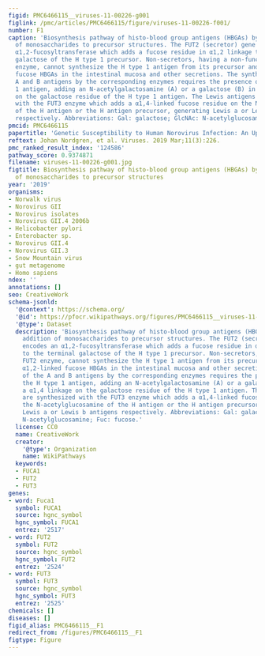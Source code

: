 ```yaml
---
figid: PMC6466115__viruses-11-00226-g001
figlink: /pmc/articles/PMC6466115/figure/viruses-11-00226-f001/
number: F1
caption: 'Biosynthesis pathway of histo-blood group antigens (HBGAs) by stepwise addition
  of monosaccharides to precursor structures. The FUT2 (secretor) gene encodes an
  α1,2-fucosyltransferase which adds a fucose residue in α1,2 linkage to the terminal
  galactose of the H type 1 precursor. Non-secretors, having a non-functional FUT2
  enzyme, cannot synthesize the H type 1 antigen from its precursor and lack α1,2-linked
  fucose HBGAs in the intestinal mucosa and other secretions. The synthesis of the
  A and B antigens by the corresponding enzymes requires the presence of the H type
  1 antigen, adding an N-acetylgalactosamine (A) or a galactose (B) in a α1,4 linkage
  on the galactose residue of the H type 1 antigen. The Lewis antigens are synthesized
  with the FUT3 enzyme which adds a α1,4-linked fucose residue on the N-acetylglucosamine
  of the H antigen or the H antigen precursor, generating Lewis a or Lewis b antigens
  respectively. Abbreviations: Gal: galactose; GlcNAc: N-acetylglucosamine; Fuc: fucose.'
pmcid: PMC6466115
papertitle: 'Genetic Susceptibility to Human Norovirus Infection: An Update.'
reftext: Johan Nordgren, et al. Viruses. 2019 Mar;11(3):226.
pmc_ranked_result_index: '124586'
pathway_score: 0.9374871
filename: viruses-11-00226-g001.jpg
figtitle: Biosynthesis pathway of histo-blood group antigens (HBGAs) by stepwise addition
  of monosaccharides to precursor structures
year: '2019'
organisms:
- Norwalk virus
- Norovirus GII
- Norovirus isolates
- Norovirus GII.4 2006b
- Helicobacter pylori
- Enterobacter sp.
- Norovirus GII.4
- Norovirus GII.3
- Snow Mountain virus
- gut metagenome
- Homo sapiens
ndex: ''
annotations: []
seo: CreativeWork
schema-jsonld:
  '@context': https://schema.org/
  '@id': https://pfocr.wikipathways.org/figures/PMC6466115__viruses-11-00226-g001.html
  '@type': Dataset
  description: 'Biosynthesis pathway of histo-blood group antigens (HBGAs) by stepwise
    addition of monosaccharides to precursor structures. The FUT2 (secretor) gene
    encodes an α1,2-fucosyltransferase which adds a fucose residue in α1,2 linkage
    to the terminal galactose of the H type 1 precursor. Non-secretors, having a non-functional
    FUT2 enzyme, cannot synthesize the H type 1 antigen from its precursor and lack
    α1,2-linked fucose HBGAs in the intestinal mucosa and other secretions. The synthesis
    of the A and B antigens by the corresponding enzymes requires the presence of
    the H type 1 antigen, adding an N-acetylgalactosamine (A) or a galactose (B) in
    a α1,4 linkage on the galactose residue of the H type 1 antigen. The Lewis antigens
    are synthesized with the FUT3 enzyme which adds a α1,4-linked fucose residue on
    the N-acetylglucosamine of the H antigen or the H antigen precursor, generating
    Lewis a or Lewis b antigens respectively. Abbreviations: Gal: galactose; GlcNAc:
    N-acetylglucosamine; Fuc: fucose.'
  license: CC0
  name: CreativeWork
  creator:
    '@type': Organization
    name: WikiPathways
  keywords:
  - FUCA1
  - FUT2
  - FUT3
genes:
- word: Fuca1
  symbol: FUCA1
  source: hgnc_symbol
  hgnc_symbol: FUCA1
  entrez: '2517'
- word: FUT2
  symbol: FUT2
  source: hgnc_symbol
  hgnc_symbol: FUT2
  entrez: '2524'
- word: FUT3
  symbol: FUT3
  source: hgnc_symbol
  hgnc_symbol: FUT3
  entrez: '2525'
chemicals: []
diseases: []
figid_alias: PMC6466115__F1
redirect_from: /figures/PMC6466115__F1
figtype: Figure
---
```

